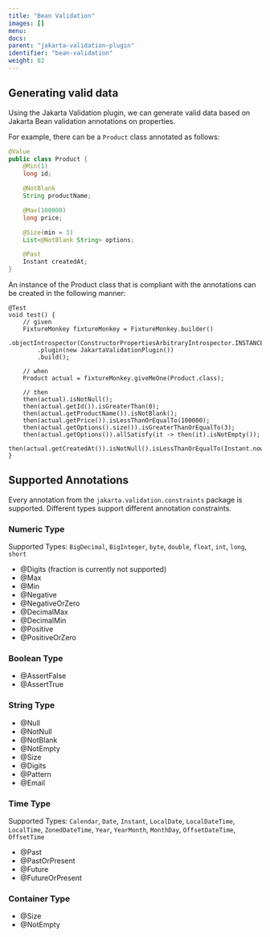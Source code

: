 ```yaml
---
title: "Bean Validation"
images: []
menu:
docs:
parent: "jakarta-validation-plugin"
identifier: "bean-validation"
weight: 82
---
```

## Generating valid data
Using the Jakarta Validation plugin, we can generate valid data based on Jakarta Bean validation annotations on properties.

For example, there can be a `Product` class annotated as follows:

```java
@Value
public class Product {
    @Min(1)
    long id;

    @NotBlank
    String productName;

    @Max(100000)
    long price;

    @Size(min = 3)
    List<@NotBlank String> options;

    @Past
    Instant createdAt;
}
```

An instance of the Product class that is compliant with the annotations can be created in the following manner:

```
@Test
void test() {
    // given
    FixtureMonkey fixtureMonkey = FixtureMonkey.builder()
        .objectIntrospector(ConstructorPropertiesArbitraryIntrospector.INSTANCE)
        .plugin(new JakartaValidationPlugin())
        .build();

    // when
    Product actual = fixtureMonkey.giveMeOne(Product.class);

    // then
    then(actual).isNotNull();
    then(actual.getId()).isGreaterThan(0);
    then(actual.getProductName()).isNotBlank();
    then(actual.getPrice()).isLessThanOrEqualTo(100000);
    then(actual.getOptions().size()).isGreaterThanOrEqualTo(3);
    then(actual.getOptions()).allSatisfy(it -> then(it).isNotEmpty());
    then(actual.getCreatedAt()).isNotNull().isLessThanOrEqualTo(Instant.now());
}
```

## Supported Annotations

Every annotation from the `jakarta.validation.constraints` package is supported.
Different types support different annotation constraints.

### Numeric Type
Supported Types: `BigDecimal`, `BigInteger`, `byte`, `double`, `float`, `int`, `long`, `short`

- @Digits (fraction is currently not supported)
- @Max
- @Min
- @Negative
- @NegativeOrZero
- @DecimalMax
- @DecimalMin
- @Positive
- @PositiveOrZero

### Boolean Type
- @AssertFalse
- @AssertTrue

### String Type
- @Null
- @NotNull
- @NotBlank
- @NotEmpty
- @Size
- @Digits
- @Pattern
- @Email

### Time Type
Supported Types: `Calendar`, `Date`, `Instant`, `LocalDate`, `LocalDateTime`, `LocalTime`, `ZonedDateTime`, `Year`, `YearMonth`, `MonthDay`, `OffsetDateTime`, `OffsetTime`
- @Past
- @PastOrPresent
- @Future
- @FutureOrPresent

### Container Type
- @Size
- @NotEmpty
